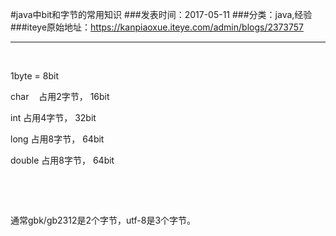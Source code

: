 #java中bit和字节的常用知识
###发表时间：2017-05-11
###分类：java,经验
###iteye原始地址：<a href="https://kanpiaoxue.iteye.com/admin/blogs/2373757" target="_blank">https://kanpiaoxue.iteye.com/admin/blogs/2373757</a>

---

<div class="iteye-blog-content-contain" style="font-size: 14px;"> 
 <p>&nbsp;</p> 
 <p>1byte = 8bit</p> 
 <p>char &nbsp; &nbsp;占用2字节， 16bit</p> 
 <p>int 占用4字节， 32bit</p> 
 <p>long 占用8字节， 64bit</p> 
 <p>double 占用8字节， 64bit</p> 
 <p>&nbsp;</p> 
 <p>&nbsp;</p> 
 <p>通常gbk/gb2312是2个字节，utf-8是3个字节。</p> 
 <p>&nbsp;</p> 
</div>